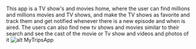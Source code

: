 This app is a TV show's and movies home, where the user can find millions and millions movies and TV shows, and make the TV shows as favorite and track them and get notified whenever there is a new episode and when is aired. The users can also find new tv shows and movies similar to their search and see the cast of the movie or Tv show and videos and photos of it
![alt MyTripsApp](https://fotos.subefotos.com/8d921855b6e9c649f1c62ac80ea35c98o.jpg)
